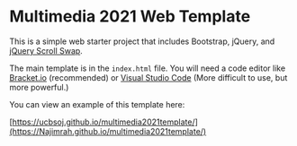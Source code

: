 Multimedia 2021 Web Template
============

This is a simple web starter project that includes Bootstrap, jQuery, and [jQuery Scroll Swap](https://github.com/jrue/jquery-scroll-swap). 

The main template is in the `index.html` file. You will need a code editor like [Bracket.io](https://brackets.io/) (recommended) or [Visual Studio Code](https://code.visualstudio.com/) (More difficult to use, but more powerful.)

You can view an example of this template here:

[https://ucbsoj.github.io/multimedia2021template/](https://Najimrah.github.io/multimedia2021template/)




